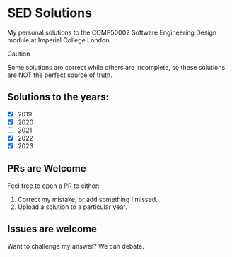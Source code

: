 # SED Solutions

My personal solutions to the COMP50002 Software Engineering Design module at Imperial College London.

> [!CAUTION]
> Some solutions are correct while others are incomplete, so these solutions are NOT the perfect source of truth.

## Solutions to the years:

- [x] 2019
- [x] 2020
- [ ] [2021](#prs-are-welcome)
- [x] 2022
- [x] 2023

## PRs are Welcome

Feel free to open a PR to either:

1. Correct my mistake, or add something I missed.
2. Upload a solution to a particular year.

## Issues are welcome

Want to challenge my answer? We can debate.
